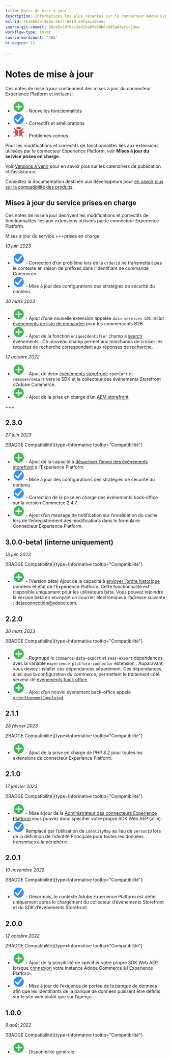 ```yaml
---
title: Notes de mise à jour
description: Informations les plus récentes sur le connecteur Adobe Experience Platform depuis Adobe Commerce.
exl-id: 7636664b-488a-46f7-8d19-a9faac126aec
source-git-commit: 9dcb5a38f6ec2ed13a07d80b6a9d5a64efcc13ee
workflow-type: tm+mt
source-wordcount: '465'
ht-degree: 1%

---
```


# Notes de mise à jour

Ces notes de mise à jour contiennent des mises à jour du connecteur Experience Platform et incluent :

* ![Nouveau](../assets/new.svg) - Nouvelles fonctionnalités
* ![Correction](../assets/fix.svg) - Correctifs et améliorations
* ![Bogue](../assets/bug.svg) - Problèmes connus

Pour les modifications et correctifs de fonctionnalités liés aux extensions utilisées par le connecteur Experience Platform, voir **Mises à jour du service prises en charge**.

Voir [Versions à venir](https://experienceleague.adobe.com/docs/commerce-operations/release/planning/schedule.html) pour en savoir plus sur les calendriers de publication et l’assistance.

Consultez la documentation destinée aux développeurs pour [en savoir plus sur la compatibilité des produits](https://experienceleague.adobe.com/docs/commerce-operations/release/product-availability.html).

## Mises à jour du service prises en charge

Ces notes de mise à jour décrivent les modifications et correctifs de fonctionnalités liés aux extensions utilisées par le connecteur Experience Platform.

Mises à jour du service +++prises en charge

_10 juin 2023_

* ![Correction](../assets/fix.svg) - Correction d’un problème lors de la `orderId` ne transmettait pas le contexte en raison de préfixes dans l’identifiant de commande Commerce.
* ![Correction](../assets/fix.svg) - Mise à jour des configurations des stratégies de sécurité du contenu.

_30 mars 2023_

* ![Nouveau](../assets/new.svg) - Ajout d’une nouvelle extension appelée `data-services-b2b` inclut [événements de liste de demandes](events.md#b2b-events) pour les commerçants B2B.
* ![Nouveau](../assets/new.svg) - Ajout de la fonction `uniqueIdentifier` champ à [search](events.md#search-events) événements . Ce nouveau champ permet aux marchands de croiser les requêtes de recherche correspondant aux réponses de recherche.

_12 octobre 2022_

* ![Nouveau](../assets/new.svg) - Ajout de deux [événements storefront](events.md): `openCart` et `removeFromCart` vers le SDK et le collecteur des événements Storefront d’Adobe Commerce.
* ![Nouveau](../assets/new.svg) - Ajout de la prise en charge d’un [AEM storefront](overview.md#aem-support).

+++

## 2.3.0

_27 juin 2023_

[!BADGE Compatibilité]{type=Informative tooltip="Compatibilité"}

* ![Nouveau](../assets/new.svg) - Ajout de la capacité à [désactiver l’envoi des événements storefront](connect-data.md#data-collection) à l’Experience Platform.
* ![Correction](../assets/fix.svg) - Mise à jour des configurations des stratégies de sécurité du contenu.
* ![Correction](../assets/fix.svg) - Correction de la prise en charge des événements back-office sur la version Commerce 2.4.7.
* ![Nouveau](../assets/new.svg) - Ajout d’un message de notification sur l’invalidation du cache lors de l’enregistrement des modifications dans le formulaire Connecteur Experience Platform.


## 3.0.0-beta1 (interne uniquement)

_13 juin 2023_

[!BADGE Compatibilité]{type=Informative tooltip="Compatibilité"}

* ![Nouveau](../assets/new.svg) - (Version bêta) Ajout de la capacité à [envoyer l’ordre historique](connect-data.md#beta-send-historical-order-data) données et état de l’Experience Platform. Cette fonctionnalité est disponible uniquement pour les utilisateurs bêta. Vous pouvez rejoindre la version bêta en envoyant un courrier électronique à l’adresse suivante : [dataconnection@adobe.com](mailto:dataconnection@adobe.com).

## 2.2.0

_30 mars 2023_

[!BADGE Compatibilité]{type=Informative tooltip="Compatibilité"}

* ![Nouveau](../assets/new.svg) - Regroupé le `commerce-data-export` et `saas-export` dépendances avec la variable `experience-platform-connector` extension . Auparavant, vous deviez installer ces dépendances séparément. Ces dépendances, ainsi que la configuration du commerce, permettent le traitement côté serveur de [événements back office](events.md#back-office-events).
* ![Nouveau](../assets/new.svg) - Ajout d’un nouvel événement back-office appelé [`orderShipmentCompleted`](events.md#ordershipmentcompleted).

## 2.1.1

_28 février 2023_

[!BADGE Compatibilité]{type=Informative tooltip="Compatibilité"}

* ![Nouveau](../assets/new.svg) - Ajout de la prise en charge de PHP 8.2 pour toutes les extensions de connecteur Experience Platform.

## 2.1.0

_17 janvier 2023_

[!BADGE Compatibilité]{type=Informative tooltip="Compatibilité"}

* ![Nouveau](../assets/new.svg) - Mise à jour de la [Administrateur des connecteurs Experience Platform](connect-data.md) vous pouvez donc spécifier votre propre SDK Web AEP (allié).
* ![Correction](../assets/fix.svg) Remplacé par l’utilisation de `identityMap` au lieu de `personID` lors de la définition de l’identité Principale pour toutes les données transmises à la périphérie.

## 2.0.1

_10 novembre 2022_

[!BADGE Compatibilité]{type=Informative tooltip="Compatibilité"}

* ![Correction d’un problème](../assets/fix.svg) - Désormais, le contexte Adobe Experience Platform est défini uniquement après le chargement du collecteur d’événements Storefront et du SDK d’événements Storefront.

## 2.0.0

_12 octobre 2022_

[!BADGE Compatibilité]{type=Informative tooltip="Compatibilité"}

* ![Nouveau](../assets/new.svg) - Ajout de la possibilité de spécifier votre propre SDK Web AEP lorsque [connexion](connect-data.md) votre instance Adobe Commerce à l’Experience Platform.
* ![Correction](../assets/fix.svg) - Mise à jour de l’exigence de portée de la banque de données afin que les identifiants de la banque de données puissent être définis sur le site web plutôt que sur l’aperçu.

## 1.0.0

_9 août 2022_

[!BADGE Compatibilité]{type=Informative tooltip="Compatibilité"}

* ![Nouveau](../assets/new.svg) - Disponibilité générale
